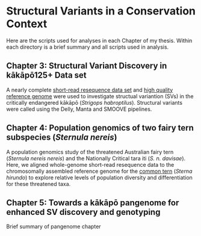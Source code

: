 # Structural Variants in a Conservation Context
Here are the scripts used for analyses in each Chapter of my thesis. Within each directory is a brief summary and all scripts used in analysis. 

## Chapter 3: Structural Variant Discovery in kākāpō125+ Data set
A nearly complete [short-read resequence data set](https://www.doc.govt.nz/our-work/kakapo-recovery/what-we-do/research-for-the-future/kakapo125-gene-sequencing/) and [high quality reference genome](https://vgp.github.io/genomeark/Strigops_habroptilus/) were used to investigate structual variantion (SVs) in the critically endangered kākāpō (*Strigops habroptilus*). Structural variants were called using the Delly, Manta and SMOOVE pipelines.

## Chapter 4: Population genomics of two fairy tern subspecies (*Sternula nereis*)
A population genomics study of the threatened Australian fairy tern (*Sternula nereis nereis*) and the Nationally Critical tara iti (*S. n. davisae*). Here, we aligned whole-genome short-read resequence data to the chromosomally assembled reference genome for the [common tern](https://vgp.github.io/genomeark/Sterna_hirundo/) (*Sterna hirundo*) to explore relative levels of population diversity and differentiation for these threatened taxa.

## Chapter 5: Towards a kākāpō pangenome for enhanced SV discovery and genotyping
Brief summary of pangenome chapter
